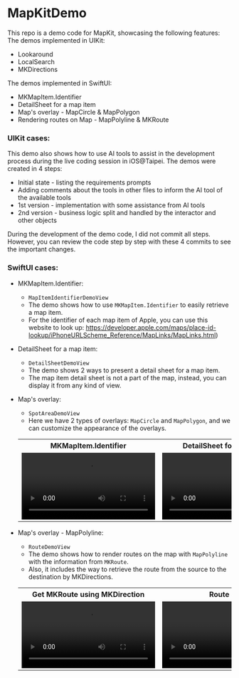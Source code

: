
# MapKitDemo

This repo is a demo code for MapKit, showcasing the following features:
The demos implemented in UIKit:

- Lookaround
- LocalSearch
- MKDirections

The demos implemented in SwiftUI:

- MKMapItem.Identifier
- DetailSheet for a map item
- Map's overlay - MapCircle & MapPolygon
- Rendering routes on Map - MapPolyline & MKRoute

### UIKit cases:

This demo also shows how to use AI tools to assist in the development process during the live coding session in iOS@Taipei.
The demos were created in 4 steps:

- Initial state - listing the requirements prompts
- Adding comments about the tools in other files to inform the AI tool of the available tools
- 1st version - implementation with some assistance from AI tools
- 2nd version - business logic split and handled by the interactor and other objects

During the development of the demo code, I did not commit all steps.
However, you can review the code step by step with these 4 commits to see the important changes.

### SwiftUI cases:

- MKMapItem.Identifier:
    - `MapItemIdentifierDemoView`
    - The demo shows how to use `MKMapItem.Identifier` to easily retrieve a map item.
    - For the identifier of each map item of Apple, you can use this website to look up: https://developer.apple.com/maps/place-id-lookup/iPhoneURLScheme_Reference/MapLinks/MapLinks.html)

- DetailSheet for a map item:
    - `DetailSheetDemoView`
    - The demo shows 2 ways to present a detail sheet for a map item.
    - The map item detail sheet is not a part of the map, instead, you can display it from any kind of view.

- Map's overlay:
    - `SpotAreaDemoView`
    - Here we have 2 types of overlays: `MapCircle` and `MapPolygon`, and we can customize the appearance of the overlays.

    <table>
    <tr>
    <th>MKMapItem.Identifier</th>
    <th>DetailSheet for a map item</th>
    <th>Map's overlay</th>
    </tr>
    <tr>
    <td><video src=https://github.com/user-attachments/assets/78aa4221-1865-4392-814c-13a916e0802a width=300 /></td>
    <td><video src=https://github.com/user-attachments/assets/22cbb48b-8d80-4ed5-97f9-3b0ba5b40d33 width=300 /></td>
    <td><video src=https://github.com/user-attachments/assets/3bb6a68c-a619-46ff-9c2a-cb67c99bcfa3 width=300 /></td>
    </tr>
    </table>

- Map's overlay - MapPolyline: 
    - `RouteDemoView`
    - The demo shows how to render routes on the map with `MapPolyline` with the information from `MKRoute`.
    - Also, it includes the way to retrieve the route from the source to the destination by MKDirections.

    <table>
    <tr>
    <th>Get MKRoute using MKDirection</th>
    <th>Route style</th>
    <th>MapPolyline in 3D</th>
    </tr>
    <tr>
    <td><video src=https://github.com/user-attachments/assets/6007bd97-1b06-4ff5-b7ee-2d6fbc07a23b width=300 /></td>
    <td><video src=https://github.com/user-attachments/assets/4e6d7c7b-1de1-4546-8082-881f70c9505e width=300 /></td>
    <td><video src=https://github.com/user-attachments/assets/dbc517e6-6475-43bc-a4c3-3c8e25fe1720 width=300 /></td>
    </tr>
    </table>

